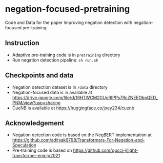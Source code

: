 # negation-focused-pretraining
Code and Data for the paper Improving negation detection with negation-focused pre-training

## Instruction

- Adaptive pre-training code is in ``pretraining`` directory
- Run negation detection pipeline: ``sh run.sh``


## Checkpoints and data

- Negation detection dataset is in ``/data`` directory
- Negation-focused data is in available at https://drive.google.com/file/d/16HTWCM2GUoRlPPs7RcZNEEObpQED_PNM/view?usp=sharing
- CueNB is available at https://huggingface.co/joey234/cuenb


## Acknowledgement

- Negation detection code is based on the NegBERT implementation at https://github.com/adityak6798/Transformers-For-Negation-and-Speculation
- Pre-training code is based on https://github.com/gucci-j/light-transformer-emnlp2021
